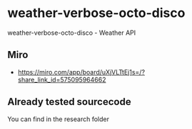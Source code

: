 # weather-verbose-octo-disco
weather-verbose-octo-disco - Weather API 


## Miro 
- https://miro.com/app/board/uXjVLTtEj1s=/?share_link_id=575095964662

## Already tested sourcecode 
You can find in the research folder
